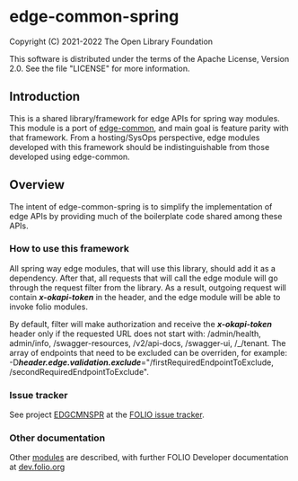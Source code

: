 # edge-common-spring

Copyright (C) 2021-2022 The Open Library Foundation

This software is distributed under the terms of the Apache License, Version 2.0. See the file "LICENSE" for more information.

## Introduction

This is a shared library/framework for edge APIs for spring way modules.
This module is a port of [edge-common](https://github.com/folio-org/edge-common), and main goal is feature parity with that framework. 
From a hosting/SysOps perspective, edge modules developed with this framework should be indistinguishable from those developed using edge-common.

## Overview
The intent of edge-common-spring is to simplify the implementation of edge APIs by providing much of the boilerplate code shared among these APIs.

### How to use this framework
All spring way edge modules, that will use this library, should add it as a dependency. 
After that, all requests that will call the edge module will go through the request filter from the library. 
As a result, outgoing request will contain ***x-okapi-token*** in the header, and the edge module will be able to invoke folio modules.

By default, filter will make authorization and receive the ***x-okapi-token*** header only if the requested URL does not start with: /admin/health, admin/info, /swagger-resources, /v2/api-docs, /swagger-ui, /_/tenant.
The array of endpoints that need to be excluded can be overriden, for example:
 -D***header.edge.validation.exclude***="/firstRequiredEndpointToExclude, /secondRequiredEndpointToExclude".

### Issue tracker

See project [EDGCMNSPR](https://issues.folio.org/browse/EDGCMNSPR)
at the [FOLIO issue tracker](https://dev.folio.org/guidelines/issue-tracker).

### Other documentation

Other [modules](https://dev.folio.org/source-code/#server-side) are described,
with further FOLIO Developer documentation at [dev.folio.org](https://dev.folio.org/)
